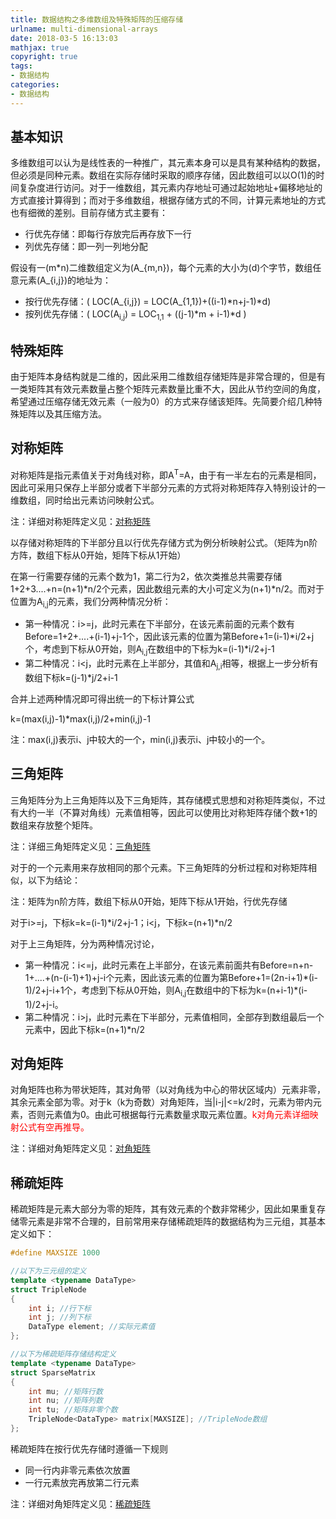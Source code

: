 ```yaml
---
title: 数据结构之多维数组及特殊矩阵的压缩存储
urlname: multi-dimensional-arrays
date: 2018-03-5 16:13:03
mathjax: true
copyright: true
tags:
- 数据结构
categories:
- 数据结构
---
```


## 基本知识

多维数组可以认为是线性表的一种推广，其元素本身可以是具有某种结构的数据，但必须是同种元素。数组在实际存储时采取的顺序存储，因此数组可以以O(1)的时间复杂度进行访问。对于一维数组，其元素内存地址可通过起始地址+偏移地址的方式直接计算得到；而对于多维数组，根据存储方式的不同，计算元素地址的方式也有细微的差别。目前存储方式主要有：

- 行优先存储：即每行存放完后再存放下一行
- 列优先存储：即一列一列地分配

假设有一\(m*n\)二维数组定义为\(A_{m,n}\)，每个元素的大小为\(d\)个字节，数组任意元素\(A_{i,j}\)的地址为：

- 按行优先存储：\( LOC(A_{i,j}) = LOC(A_{1,1})+((i-1)*n+j-1)*d\)
- 按列优先存储：\( LOC(A<sub>i,j</sub>) = LOC<sub>1,1</sub> + ((j-1)\*m + i-1)\*d \)

## 特殊矩阵

由于矩阵本身结构就是二维的，因此采用二维数组存储矩阵是非常合理的，但是有一类矩阵其有效元素数量占整个矩阵元素数量比重不大，因此从节约空间的角度，希望通过压缩存储无效元素（一般为0）的方式来存储该矩阵。先简要介绍几种特殊矩阵以及其压缩方法。

## 对称矩阵

对称矩阵是指元素值关于对角线对称，即A<sup>T</sup>=A，由于有一半左右的元素是相同，因此可采用只保存上半部分或者下半部分元素的方式将对称矩阵存入特别设计的一维数组，同时给出元素访问映射公式。

注：详细对称矩阵定义见：[对称矩阵](https://zh.wikipedia.org/wiki/對稱矩陣)

以存储对称矩阵的下半部分且以行优先存储方式为例分析映射公式。（矩阵为n阶方阵，数组下标从0开始，矩阵下标从1开始）

在第一行需要存储的元素个数为1，第二行为2，依次类推总共需要存储1+2+3....+n=(n+1)\*n/2个元素，因此数组元素的大小可定义为(n+1)\*n/2。而对于位置为A<sub>i,j</sub>的元素，我们分两种情况分析：

- 第一种情况：i>=j，此时元素在下半部分，在该元素前面的元素个数有Before=1+2+....+(i-1)+j-1个，因此该元素的位置为第Before+1=(i-1)\*i/2+j个，考虑到下标从0开始，则A<sub>i,j</sub>在数组中的下标为k=(i-1)\*i/2+j-1
- 第二种情况：i<j，此时元素在上半部分，其值和A<sub>j,i</sub>相等，根据上一步分析有数组下标k=(j-1)\*j/2+i-1

合并上述两种情况即可得出统一的下标计算公式

k=(max(i,j)-1)\*max(i,j)/2+min(i,j)-1

注：max(i,j)表示i、j中较大的一个，min(i,j)表示i、j中较小的一个。


## 三角矩阵

三角矩阵分为上三角矩阵以及下三角矩阵，其存储模式思想和对称矩阵类似，不过有大约一半（不算对角线）元素值相等，因此可以使用比对称矩阵存储个数+1的数组来存放整个矩阵。

注：详细三角矩阵定义见：[三角矩阵](https://zh.wikipedia.org/wiki/三角矩阵)

对于的一个元素用来存放相同的那个元素。下三角矩阵的分析过程和对称矩阵相似，以下为结论：

注：矩阵为n阶方阵，数组下标从0开始，矩阵下标从1开始，行优先存储

对于i>=j，下标k=k=(i-1)\*i/2+j-1；i<j，下标k=(n+1)\*n/2

对于上三角矩阵，分为两种情况讨论，

- 第一种情况：i<=j，此时元素在上半部分，在该元素前面共有Before=n+n-1+....+(n-(i-1)+1)+j-i个元素，因此该元素的位置为第Before+1=(2n-i+1)\*(i-1)/2+j-i+1个，考虑到下标从0开始，则A<sub>i,j</sub>在数组中的下标为k=(n+i-1)\*(i-1)/2+j-i。
- 第二种情况：i>j，此时元素在下半部分，元素值相同，全部存到数组最后一个元素中，因此下标k=(n+1)\*n/2



## 对角矩阵

对角矩阵也称为带状矩阵，其对角带（以对角线为中心的带状区域内）元素非零，其余元素全部为零。对于k（k为奇数）对角矩阵，当|i-j|<=k/2时，元素为带内元素，否则元素值为0。由此可根据每行元素数量求取元素位置。<font color=red>k对角元素详细映射公式有空再推导。</font>

注：详细对角矩阵定义见：[对角矩阵](https://zh.wikipedia.org/wiki/對角矩陣)

## 稀疏矩阵

稀疏矩阵是元素大部分为零的矩阵，其有效元素的个数非常稀少，因此如果重复存储零元素是非常不合理的，目前常用来存储稀疏矩阵的数据结构为三元组，其基本定义如下：

```cpp
#define MAXSIZE 1000

//以下为三元组的定义
template <typename DataType>
struct TripleNode
{
	int i; //行下标
	int j; //列下标
	DataType element; //实际元素值
};

//以下为稀疏矩阵存储结构定义
template <typename DataType>
struct SparseMatrix
{
	int mu; //矩阵行数
	int nu; //矩阵列数
	int tu; //矩阵非零个数
	TripleNode<DataType> matrix[MAXSIZE]; //TripleNode数组
};
```

稀疏矩阵在按行优先存储时遵循一下规则

- 同一行内非零元素依次放置
- 一行元素放完再放第二行元素

注：详细对角矩阵定义见：[稀疏矩阵](https://zh.wikipedia.org/wiki/稀疏矩阵)
